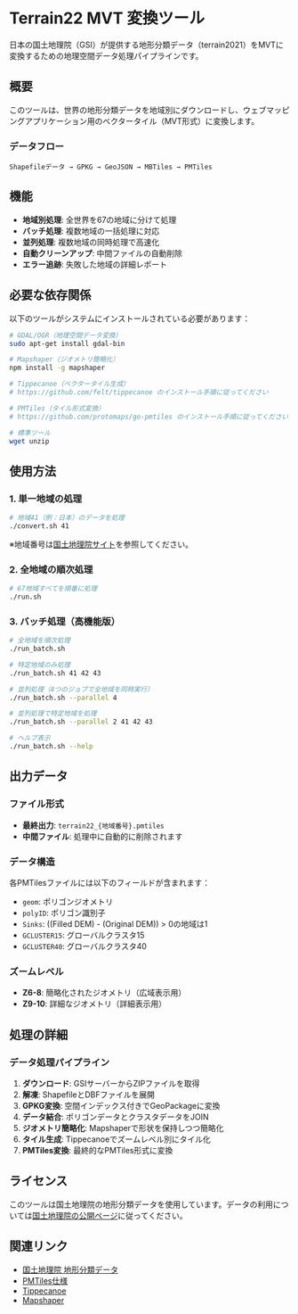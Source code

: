 # Terrain22 MVT 変換ツール

日本の国土地理院（GSI）が提供する地形分類データ（terrain2021）をMVTに変換するための地理空間データ処理パイプラインです。

## 概要

このツールは、世界の地形分類データを地域別にダウンロードし、ウェブマッピングアプリケーション用のベクタータイル（MVT形式）に変換します。

### データフロー
```
Shapefileデータ → GPKG → GeoJSON → MBTiles → PMTiles
```

## 機能

- **地域別処理**: 全世界を67の地域に分けて処理
- **バッチ処理**: 複数地域の一括処理に対応
- **並列処理**: 複数地域の同時処理で高速化
- **自動クリーンアップ**: 中間ファイルの自動削除
- **エラー追跡**: 失敗した地域の詳細レポート

## 必要な依存関係

以下のツールがシステムにインストールされている必要があります：

```bash
# GDAL/OGR（地理空間データ変換）
sudo apt-get install gdal-bin

# Mapshaper（ジオメトリ簡略化）
npm install -g mapshaper

# Tippecanoe（ベクタータイル生成）
# https://github.com/felt/tippecanoe のインストール手順に従ってください

# PMTiles（タイル形式変換）
# https://github.com/protomaps/go-pmtiles のインストール手順に従ってください

# 標準ツール
wget unzip
```

## 使用方法

### 1. 単一地域の処理

```bash
# 地域41（例：日本）のデータを処理
./convert.sh 41
```

※地域番号は[国土地理院サイト](https://gisstar.gsi.go.jp/terrain2021/)を参照してください。

### 2. 全地域の順次処理

```bash
# 67地域すべてを順番に処理
./run.sh
```

### 3. バッチ処理（高機能版）

```bash
# 全地域を順次処理
./run_batch.sh

# 特定地域のみ処理
./run_batch.sh 41 42 43

# 並列処理（4つのジョブで全地域を同時実行）
./run_batch.sh --parallel 4

# 並列処理で特定地域を処理
./run_batch.sh --parallel 2 41 42 43

# ヘルプ表示
./run_batch.sh --help
```

## 出力データ

### ファイル形式
- **最終出力**: `terrain22_{地域番号}.pmtiles`
- **中間ファイル**: 処理中に自動的に削除されます

### データ構造
各PMTilesファイルには以下のフィールドが含まれます：
- `geom`: ポリゴンジオメトリ
- `polyID`: ポリゴン識別子
- `Sinks`: ((Filled DEM) - (Original DEM)) > 0の地域は1
- `GCLUSTER15`: グローバルクラスタ15
- `GCLUSTER40`: グローバルクラスタ40

### ズームレベル
- **Z6-8**: 簡略化されたジオメトリ（広域表示用）
- **Z9-10**: 詳細なジオメトリ（詳細表示用）

## 処理の詳細

### データ処理パイプライン

1. **ダウンロード**: GSIサーバーからZIPファイルを取得
2. **解凍**: ShapefileとDBFファイルを展開
3. **GPKG変換**: 空間インデックス付きでGeoPackageに変換
4. **データ結合**: ポリゴンデータとクラスタデータをJOIN
5. **ジオメトリ簡略化**: Mapshaperで形状を保持しつつ簡略化
6. **タイル生成**: Tippecanoeでズームレベル別にタイル化
7. **PMTiles変換**: 最終的なPMTiles形式に変換

## ライセンス

このツールは国土地理院の地形分類データを使用しています。データの利用については[国土地理院の公開ページ](https://gisstar.gsi.go.jp/terrain2021/)に従ってください。

## 関連リンク

- [国土地理院 地形分類データ](https://gisstar.gsi.go.jp/terrain2021/)
- [PMTiles仕様](https://github.com/protomaps/PMTiles)
- [Tippecanoe](https://github.com/felt/tippecanoe)
- [Mapshaper](https://github.com/mbloch/mapshaper)